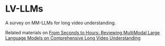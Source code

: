 # LV-LLMs
A survey on MM-LLMs for long video understanding. 

Related materials on [From Seconds to Hours: Reviewing MultiModal Large Language Models on Comprehensive Long Video Understanding](https://arxiv.org/pdf/2409.18938)
